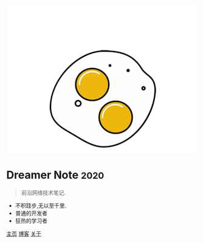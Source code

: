 ![logo](_media/icon02.png)

# Dreamer Note <small>2020</small>

> 前沿网络技术笔记.

- 不积跬步,无以至千里.
- 普通的开发者
- 狂热的学习者

[主页](https://www.dreamer1103.tk/docsif/)
[博客](https://www.dreamer1103.tk)
[关于](https://www.dreamer1103.tk)